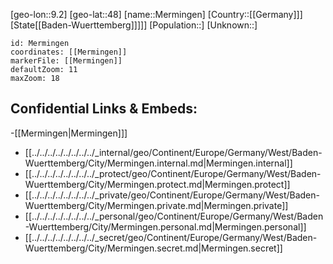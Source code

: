 ﻿---
location: [48,9.2]
mapzoom: [7,12] 
mapmarker: city 
type: City
tags:
- geo/City


SpocWebEntityId: 32428
isDeleted: false
confidential: public

---
[geo-lon::9.2]
[geo-lat::48]
[name::Mermingen]
[Country::[[Germany]]]
[State[[Baden-Wuerttemberg]]]]]
[Population::]
[Unknown::]


```leaflet
id: Mermingen
coordinates: [[Mermingen]]
markerFile: [[Mermingen]]
defaultZoom: 11 
maxZoom: 18
```


## Confidential Links & Embeds: 
-[[Mermingen|Mermingen]]] 
- [[../../../../../../../../_internal/geo/Continent/Europe/Germany/West/Baden-Wuerttemberg/City/Mermingen.internal.md|Mermingen.internal]] 
- [[../../../../../../../../_protect/geo/Continent/Europe/Germany/West/Baden-Wuerttemberg/City/Mermingen.protect.md|Mermingen.protect]] 
- [[../../../../../../../../_private/geo/Continent/Europe/Germany/West/Baden-Wuerttemberg/City/Mermingen.private.md|Mermingen.private]] 
- [[../../../../../../../../_personal/geo/Continent/Europe/Germany/West/Baden-Wuerttemberg/City/Mermingen.personal.md|Mermingen.personal]] 
- [[../../../../../../../../_secret/geo/Continent/Europe/Germany/West/Baden-Wuerttemberg/City/Mermingen.secret.md|Mermingen.secret]] 
